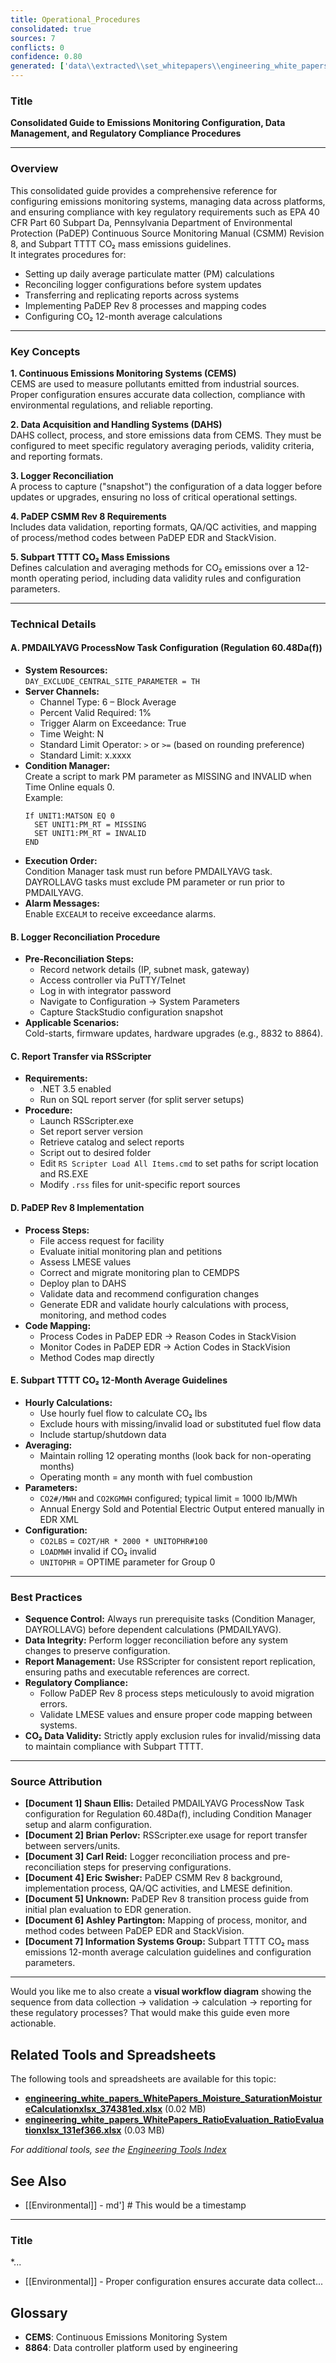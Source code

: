 ```yaml
---
title: Operational_Procedures
consolidated: true
sources: 7
conflicts: 0
confidence: 0.80
generated: ['data\\extracted\\set_whitepapers\\engineering_white_papers_WhitePapers_Calculations_ConfigurePMDAILYAVGProcessNowTaskforRegulation6048Dafdocx_3992f4be.md', 'data\\extracted\\set_whitepapers\\engineering_white_papers_WhitePapers_CopyReportsrsscripter_RSScripterProceduredocx_b431424a.md', 'data\\extracted\\set_whitepapers\\engineering_white_papers_WhitePapers_LoggerReconciliation_ProcessforEngineeringLoggerReconciliationsMay2019docx_9734c828.md', 'data\\extracted\\set_whitepapers\\engineering_white_papers_WhitePapers_PADEPRev8_ExternalDOC-csmm_8_implementation___lesson_learned_standardspdf_2143f765.md', 'data\\extracted\\set_whitepapers\\engineering_white_papers_WhitePapers_PADEPRev8_PaDEPProcessGuidexlsx_e36a4dcc.md', 'data\\extracted\\set_whitepapers\\engineering_white_papers_WhitePapers_PADEPRev8_ProcessCodesforPaDEPEDRmaptoReasonCodesinStackVisionasdodocx_117b25f1.md', 'data\\extracted\\set_whitepapers\\engineering_white_papers_WhitePapers_Regulations_SubpartTTTT-CO2MassEmissions12MonthAverageGuidelinesRev11-01-21pdf_91bcb2f5.md']  # This would be a timestamp
---
```


### Title
**Consolidated Guide to Emissions Monitoring Configuration, Data Management, and Regulatory Compliance Procedures**

---

### Overview
This consolidated guide provides a comprehensive reference for configuring emissions monitoring systems, managing data across platforms, and ensuring compliance with key regulatory requirements such as EPA 40 CFR Part 60 Subpart Da, Pennsylvania Department of Environmental Protection (PaDEP) Continuous Source Monitoring Manual (CSMM) Revision 8, and Subpart TTTT CO₂ mass emissions guidelines.  
It integrates procedures for:
- Setting up daily average particulate matter (PM) calculations
- Reconciling logger configurations before system updates
- Transferring and replicating reports across systems
- Implementing PaDEP Rev 8 processes and mapping codes
- Configuring CO₂ 12-month average calculations

---

### Key Concepts

**1. Continuous Emissions Monitoring Systems (CEMS)**  
CEMS are used to measure pollutants emitted from industrial sources. Proper configuration ensures accurate data collection, compliance with environmental regulations, and reliable reporting.

**2. Data Acquisition and Handling Systems (DAHS)**  
DAHS collect, process, and store emissions data from CEMS. They must be configured to meet specific regulatory averaging periods, validity criteria, and reporting formats.

**3. Logger Reconciliation**  
A process to capture ("snapshot") the configuration of a data logger before updates or upgrades, ensuring no loss of critical operational settings.

**4. PaDEP CSMM Rev 8 Requirements**  
Includes data validation, reporting formats, QA/QC activities, and mapping of process/method codes between PaDEP EDR and StackVision.

**5. Subpart TTTT CO₂ Mass Emissions**  
Defines calculation and averaging methods for CO₂ emissions over a 12-month operating period, including data validity rules and configuration parameters.

---

### Technical Details

#### **A. PMDAILYAVG ProcessNow Task Configuration (Regulation 60.48Da(f))**
- **System Resources:**  
  `DAY_EXCLUDE_CENTRAL_SITE_PARAMETER = TH`
- **Server Channels:**  
  - Channel Type: 6 – Block Average  
  - Percent Valid Required: 1%  
  - Trigger Alarm on Exceedance: True  
  - Time Weight: N  
  - Standard Limit Operator: `>` or `>=` (based on rounding preference)  
  - Standard Limit: x.xxxx
- **Condition Manager:**  
  Create a script to mark PM parameter as MISSING and INVALID when Time Online equals 0.  
  Example:  
  ```
  If UNIT1:MATSON EQ 0
    SET UNIT1:PM_RT = MISSING
    SET UNIT1:PM_RT = INVALID
  END
  ```
- **Execution Order:**  
  Condition Manager task must run before PMDAILYAVG task.  
  DAYROLLAVG tasks must exclude PM parameter or run prior to PMDAILYAVG.
- **Alarm Messages:**  
  Enable `EXCEALM` to receive exceedance alarms.

#### **B. Logger Reconciliation Procedure**
- **Pre-Reconciliation Steps:**  
  - Record network details (IP, subnet mask, gateway)  
  - Access controller via PuTTY/Telnet  
  - Log in with integrator password  
  - Navigate to Configuration → System Parameters  
  - Capture StackStudio configuration snapshot
- **Applicable Scenarios:**  
  Cold-starts, firmware updates, hardware upgrades (e.g., 8832 to 8864).

#### **C. Report Transfer via RSScripter**
- **Requirements:**  
  - .NET 3.5 enabled  
  - Run on SQL report server (for split server setups)
- **Procedure:**  
  - Launch RSScripter.exe  
  - Set report server version  
  - Retrieve catalog and select reports  
  - Script out to desired folder  
  - Edit `RS Scripter Load All Items.cmd` to set paths for script location and RS.EXE  
  - Modify `.rss` files for unit-specific report sources

#### **D. PaDEP Rev 8 Implementation**
- **Process Steps:**  
  - File access request for facility  
  - Evaluate initial monitoring plan and petitions  
  - Assess LMESE values  
  - Correct and migrate monitoring plan to CEMDPS  
  - Deploy plan to DAHS  
  - Validate data and recommend configuration changes  
  - Generate EDR and validate hourly calculations with process, monitoring, and method codes
- **Code Mapping:**  
  - Process Codes in PaDEP EDR → Reason Codes in StackVision  
  - Monitor Codes in PaDEP EDR → Action Codes in StackVision  
  - Method Codes map directly

#### **E. Subpart TTTT CO₂ 12-Month Average Guidelines**
- **Hourly Calculations:**  
  - Use hourly fuel flow to calculate CO₂ lbs  
  - Exclude hours with missing/invalid load or substituted fuel flow data  
  - Include startup/shutdown data
- **Averaging:**  
  - Maintain rolling 12 operating months (look back for non-operating months)  
  - Operating month = any month with fuel combustion
- **Parameters:**  
  - `CO2#/MWH` and `CO2KGMWH` configured; typical limit = 1000 lb/MWh  
  - Annual Energy Sold and Potential Electric Output entered manually in EDR XML
- **Configuration:**  
  - `CO2LBS` = `CO2T/HR * 2000 * UNITOPHR#100`  
  - `LOADMWH` invalid if CO₂ invalid  
  - `UNITOPHR` = OPTIME parameter for Group 0

---

### Best Practices
- **Sequence Control:** Always run prerequisite tasks (Condition Manager, DAYROLLAVG) before dependent calculations (PMDAILYAVG).
- **Data Integrity:** Perform logger reconciliation before any system changes to preserve configuration.
- **Report Management:** Use RSScripter for consistent report replication, ensuring paths and executable references are correct.
- **Regulatory Compliance:**  
  - Follow PaDEP Rev 8 process steps meticulously to avoid migration errors.  
  - Validate LMESE values and ensure proper code mapping between systems.
- **CO₂ Data Validity:** Strictly apply exclusion rules for invalid/missing data to maintain compliance with Subpart TTTT.

---

### Source Attribution
- **[Document 1] Shaun Ellis:** Detailed PMDAILYAVG ProcessNow Task configuration for Regulation 60.48Da(f), including Condition Manager setup and alarm configuration.
- **[Document 2] Brian Perlov:** RSScripter.exe usage for report transfer between servers/units.
- **[Document 3] Carl Reid:** Logger reconciliation process and pre-reconciliation steps for preserving configurations.
- **[Document 4] Eric Swisher:** PaDEP CSMM Rev 8 background, implementation process, QA/QC activities, and LMESE definition.
- **[Document 5] Unknown:** PaDEP Rev 8 transition process guide from initial plan evaluation to EDR generation.
- **[Document 6] Ashley Partington:** Mapping of process, monitor, and method codes between PaDEP EDR and StackVision.
- **[Document 7] Information Systems Group:** Subpart TTTT CO₂ mass emissions 12-month average calculation guidelines and configuration parameters.

---

Would you like me to also create a **visual workflow diagram** showing the sequence from data collection → validation → calculation → reporting for these regulatory processes? That would make this guide even more actionable.

## Related Tools and Spreadsheets

The following tools and spreadsheets are available for this topic:

- **[engineering_white_papers_WhitePapers_Moisture_SaturationMoistureCalculationxlsx_374381ed.xlsx](../tools/engineering_white_papers_WhitePapers_Moisture_SaturationMoistureCalculationxlsx_374381ed.xlsx)** (0.02 MB)
- **[engineering_white_papers_WhitePapers_RatioEvaluation_RatioEvaluationxlsx_131ef366.xlsx](../tools/engineering_white_papers_WhitePapers_RatioEvaluation_RatioEvaluationxlsx_131ef366.xlsx)** (0.03 MB)

*For additional tools, see the [Engineering Tools Index](../tools/README.md)*

## See Also

- [[Environmental]] - md']  # This would be a timestamp
---

### Title
*...
- [[Environmental]] - Proper configuration ensures accurate data collect...


## Glossary

- **CEMS**: Continuous Emissions Monitoring System
- **8864**: Data controller platform used by engineering
